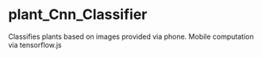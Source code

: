 # plant_Cnn_Classifier
Classifies plants based on images provided via phone. Mobile computation via tensorflow.js
